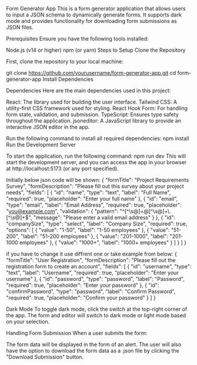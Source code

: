 Form Generator App
This is a form generator application that allows users to input a JSON schema to dynamically generate forms. It supports dark mode and provides functionality for downloading form submissions as JSON files.

Prerequisites
Ensure you have the following tools installed:

Node.js (v14 or higher)
npm (or yarn)
Steps to Setup
Clone the Repository

First, clone the repository to your local machine:

git clone https://github.com/yourusername/form-generator-app.git
cd form-generator-app
Install Dependencies

Dependencies
Here are the main dependencies used in this project:

React: The library used for building the user interface.
Tailwind CSS: A utility-first CSS framework used for styling.
React Hook Form: For handling form state, validation, and submission.
TypeScript: Ensures type safety throughout the application.
jsoneditor: A JavaScript library to provide an interactive JSON editor in the app.

Run the following command to install all required dependencies:
npm install
Run the Development Server

To start the application, run the following command:
npm run dev
This will start the development server, and you can access the app in your browser at http://localhost:5173 (or any port specified).


Initially below json code will be shown:
{
  "formTitle": "Project Requirements Survey",
  "formDescription": "Please fill out this survey about your project needs",
  "fields": [
    {
      "id": "name",
      "type": "text",
      "label": "Full Name",
      "required": true,
      "placeholder": "Enter your full name"
    },
    {
      "id": "email",
      "type": "email",
      "label": "Email Address",
      "required": true,
      "placeholder": "you@example.com",
      "validation": {
        "pattern": "^[^\\s@]+@[^\\s@]+\\.[^\\s@]+$",
        "message": "Please enter a valid email address"
      }
    },
    {
      "id": "companySize",
      "type": "select",
      "label": "Company Size",
      "required": true,
      "options": [
        { "value": "1-50", "label": "1-50 employees" },
        { "value": "51-200", "label": "51-200 employees" },
        { "value": "201-1000", "label": "201-1000 employees" },
        { "value": "1000+", "label": "1000+ employees" }
      ]
    }
  ]
}

if you have to change it use diffrent one or take example from below:
{
  "formTitle": "User Registration",
  "formDescription": "Please fill out the registration form to create an account",
  "fields": [
    {
      "id": "username",
      "type": "text",
      "label": "Username",
      "required": true,
      "placeholder": "Enter your username"
    },
    {
      "id": "password",
      "type": "password",
      "label": "Password",
      "required": true,
      "placeholder": "Enter your password"
    },
    {
      "id": "confirmPassword",
      "type": "password",
      "label": "Confirm Password",
      "required": true,
      "placeholder": "Confirm your password"
    }
  ]
}


Dark Mode
To toggle dark mode, click the switch at the top-right corner of the app. The form and editor will switch to dark mode or light mode based on your selection.

Handling Form Submission
When a user submits the form:

The form data will be displayed in the form of an alert.
The user will also have the option to download the form data as a .json file by clicking the "Download Submission" button.



